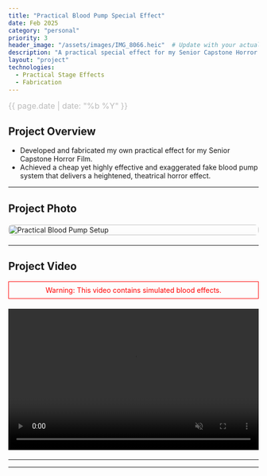 ```yaml
---
title: "Practical Blood Pump Special Effect"
date: Feb 2025
category: "personal"
priority: 3
header_image: "/assets/images/IMG_8066.heic"  # Update with your actual image file
description: "A practical special effect for my Senior Capstone Horror Film, featuring a fake blood pump system."
layout: "project"
technologies:
  - Practical Stage Effects
  - Fabrication
---
```


<!-- Project Metadata -->
<div class="project-meta">
  <span class="project-date">{{ page.date | date: "%b %Y" }}</span>
</div>

## Project Overview
- Developed and fabricated my own practical effect for my Senior Capstone Horror Film.
- Achieved a cheap yet highly effective and exaggerated fake blood pump system that delivers a heightened, theatrical horror effect.

---

## Project Photo
<div class="image-container">
  <img src="/assets/images/IMG_8066.heic" alt="Practical Blood Pump Setup" class="project-image">
</div>

---

## Project Video
<div class="video-warning" style="border: 1px solid red; padding: 0.5rem; margin: 1rem 0; color: red; text-align: center;">
  Warning: This video contains simulated blood effects.
</div>

<div class="video-container">
    <video class="wide-video" autoplay loop muted playsinline>
        <source src="https://raw.githubusercontent.com/isabeldudlyke/isabeldudlyke.github.io/main/assets/videos/Effect.mp4" type="video/mp4">
        Your browser does not support the video tag.
    </video>
</div>

---

<script>
function toggleImageSize(img) {
    img.classList.toggle("expanded");
}
</script>

---

<style>
/* Project Metadata */
.project-meta {
    font-size: 1rem;
    color: #888;
    font-weight: 400;
    margin-bottom: 1rem;
    text-align: left;
}
.project-date {
    display: block;
    font-size: 1rem;
    color: #bbb;
}

/* Center the image container using flexbox */
.image-container {
    width: 100%;
    max-width: 900px;
    margin: 20px auto;
    display: flex;
    justify-content: center;
}
.project-image {
    width: 100%;
    max-width: 900px;
    height: auto;
    border-radius: 8px;
    cursor: pointer;
    transition: transform 0.3s ease;
    /* Remove any extra margins if necessary */
}

/* Video Container: maintain a 16:9 ratio */
.video-container {
    position: relative;
    width: 100%;
    max-width: 900px;
    margin: 20px auto;
    padding-top: 56.25%;  /* 16:9 aspect ratio */
}
.video-container iframe,
.video-container video {
    position: absolute;
    top: 0;
    left: 0;
    width: 100%;
    height: 100%;
    border: none;
}

/* Click-to-expand styling (if still enabled) */
.project-image.expanded {
    transform: scale(1.8);
    cursor: zoom-out;
}

@media (max-width: 768px) {
    .project-image.expanded {
        transform: scale(1.2);
    }
}

embed {
    display: block;
    margin: 20px auto;
    border: 1px solid #ccc;
    border-radius: 8px;
}
</style>
